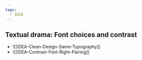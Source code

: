```yaml
---
tags:
  - IDEA
---
```


##  Textual drama: Font choices and contrast  


- ![[IDEA-Clean-Design-Same-Typography]]
- ![[IDEA-Contrast-Font-Right-Pairing]]

